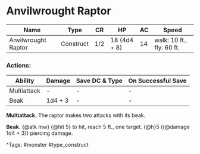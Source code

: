 # Anvilwrought Raptor

| Name | Type | CR | HP | AC | Speed |
|------|------|----|----|----|-------|
| Anvilwrought Raptor | Construct | 1/2 | 18 (4d4 + 8) | 14 | walk: 10 ft., fly: 60 ft. |

### Actions:

| Ability | Damage | Save DC & Type | On Successful Save |
|---------|--------|----------------|--------------------|
| Multiattack | - | - | - |
| Beak | 1d4 + 3 | - | - |


**Multiattack.** The raptor makes two attacks with its beak.

**Beak.** {@atk mw} {@hit 5} to hit, reach 5 ft., one target. {@h}5 ({@damage 1d4 + 3}) piercing damage.

^Tags: #monster #type_construct